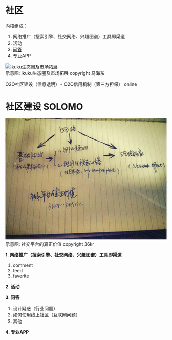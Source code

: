 # 社区

内核组成：

1. 网络推广（搜索引擎、社交网络、兴趣图谱）工具即渠道  
1. 活动  
1. [问答](qa.md)
1. 专业APP


![ikuku生态圈及市场拓展](../images/social_network/eco.jpg)  
示意图: ikuku生态圈及市场拓展 copyright 马海东 


O2O社区建设（信息透明）+ O2O信用机制（第三方担保） online  
 

# 社区建设  SOLOMO

![ikuku网络效应](../images/social_network/neteffect.jpg)  
示意图: 社交平台的真正价值 copyright 36kr 

 
   
**1. 网络推广（搜索引擎、社交网络、兴趣图谱）工具即渠道**    


1. comment
2. feed
3. faverite  


**2. 活动**

**3. 问答**  

1. 设计疑惑（行业问题）  
2. 如何使用线上社区（互联网问题）  
3. 其他  

**4. 专业APP** 
 





